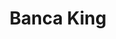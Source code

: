 ---
title: "Banca King"
url: /santiago-de-los-caballeros/banca-king-avenida-hermanas-mirabal/
shop: lotería
---
